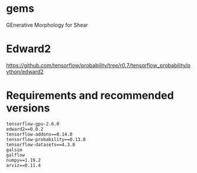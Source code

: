 # gems
GEnerative Morphology for Shear

# Edward2
https://github.com/tensorflow/probability/tree/r0.7/tensorflow_probability/python/edward2

# Requirements and recommended versions
```
tensorflow-gpu-2.6.0
edward2==0.0.2
tensorflow-addons==0.14.0
tensorflow-probability==0.13.0
tensorflow-datasets==4.3.0
galsim
galflow
numpy==1.19.2
arviz==0.11.4
```
